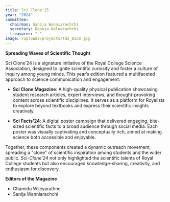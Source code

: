 ```yaml
---
title: Sci Clone'25
year: "2024"
committee:
  chairman: Sanija Wanniarachchi
  secretary: Danuja Kaluarachchi
  treasurer: "-"
image: /uploads/projects/tds_8130.jpg
---
```

**Spreading Waves of Scientific Thought**

Sci Clone’24 is a signature initiative of the Royal College Science Association, designed to ignite scientific curiosity and foster a culture of inquiry among young minds. This year’s edition featured a multifaceted approach to science communication and engagement:



* **Sci Clone Magazine**: A high-quality physical publication showcasing student research articles, expert interviews, and thought-provoking content across scientific disciplines. It serves as a platform for Royalists to explore beyond textbooks and express their scientific insights creatively.

* **Sci Facts’24**: A digital poster campaign that delivered engaging, bite-sized scientific facts to a broad audience through social media. Each poster was visually captivating and conceptually rich, aimed at making science both accessible and enjoyable.


Together, these components created a dynamic outreach movement, spreading a "clone" of scientific inspiration among students and the wider public. *Sci-Clone’24* not only highlighted the scientific talents of Royal College students but also encouraged knowledge-sharing, creativity, and enthusiasm for discovery.

**Editors of the Magazine** 

* Chamidu Wijeyarathne
* Sanija Wanniarachchi
